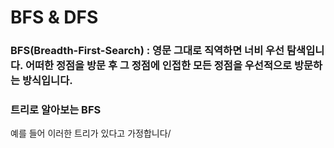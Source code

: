 # BFS & DFS

### BFS(Breadth-First-Search) : 영문 그대로 직역하면 너비 우선 탐색입니다. 어떠한 정점을 방문 후 그 정점에 인접한 모든 정점을 우선적으로 방문하는 방식입니다.

### 트리로 알아보는 BFS

예를 들어 이러한 트리가 있다고 가정합니다/

